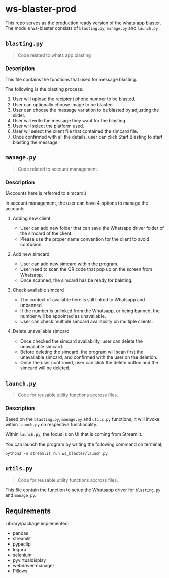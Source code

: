 # ws-blaster-prod

This repo serves as the production ready version of the whats app blaster.
The module ws-blaster consists of `blasting.py`, `manage.py` and `launch.py`

## `blasting.py`

> Code related to whats app blasting

### Description

This file contains the functions that used for message blasting. 

The following is the blasting process:

1. User will upload the recipient phone number to be blasted. 
2. User can optionally choose image to be blasted.
3. User can choose the message variation to be blasted by adjusting the slider. 
4. User will write the message they want for the blasting. 
5. User will select the platform used. 
6. User wll select the client file that contained the simcard file. 
7. Once confirmed with all the details, user can click Start Blasting to start blasting the message. 

## `manage.py`

> Code related to account management.

### Description
(Accounts here is referred to simcard.)

In account management, the user can have 4 options to manage the accounts. 

1. Adding new client
    - User can add new folder that can save the Whatsapp driver folder of the simcard of the client.
    - Please use the proper name convention for the client to avoid confusion.

2. Add new simcard
    - User can add new simcard within the program. 
    - User need to scan the QR code that pop up on the screen from Whatsapp. 
    - Once scanned, the simcard has be ready for balsting.

3. Check available simcard
    - The context of available here is still linked to Whatsapp and unbanned. 
    - If the number is unlinked from the Whatsapp, or being banned, the number will be appointed as unavailable. 
    - User can check multiple simcard availability on multiple clients.

4. Delete unavailable simcard
    - Once checked the simcard availability, user can delete the unavailable simcard. 
    - Before deleting the simcard, the program will scan first the unavailable simcard, and confirmed with the user on the deletion. 
    - Once the user confirmed, user can click the delete button and the simcard will be deleted.

## `launch.py`

> Code for reusable utility functions accross files.

### Description

Based on the `blasting.py`, `manage.py` and `utils.py` functions, it will invoke within `launch.py` on respective functionality. 

Within `launch.py`, the focus is on UI that is coming from Streamlit.  

You can launch the program by writing the following command on terminal;

`python3 -m streamlit run ws_blaster/launch.py`

## `utils.py`

> Code for reusable utility functions accross files.

This file contain the function to setup the Whatsapp driver for `blasting.py` and `manage.py`. 

## Requirements

Library/package implemented:

- pandas
- streamlit 
- pypeclip
- loguru
- selenium
- pyvirtualdisplay
- webdriver-manager
- Pillows
